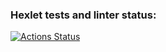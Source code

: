 ### Hexlet tests and linter status:
[![Actions Status](https://github.com/webdron/python-project-49/actions/workflows/hexlet-check.yml/badge.svg)](https://github.com/webdron/python-project-49/actions)